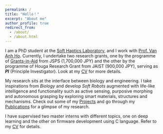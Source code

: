 ```yaml
---
permalink: /
title: "Hello！"
excerpt: "About me"
author_profile: true
redirect_from:
  - /about/
  - /about.html
---
```


I am a PhD student at the [Soft Haptics Laboratory](http://www.jaist.ac.jp/ms/labs/vanho/index-e.html), and I work with [Prof. Van Anh Ho](https://fp.jaist.ac.jp/public/Default2.aspx?id=669&l=1). Currently, I undertake two research grants, one by the programme of [Grants-in-Aid](https://www.jsps.go.jp/english/e-grants/index.html) from JSPS (1,700,000 JPY) and the other by the programme of Houga Research Grant from JAIST (900,000 JPY), serving as ***PI*** (Principle Investigator). Look at my [CV](https://qiukaiqi.github.io/cv/) for more details.

My research sits at the interface between biology and engineering. I take inspirations from *Biology* and develop *Soft Robots* augmented with life-like intelligence and functionality such as active sensing, purposive morphing and autonomous grasping by exploring smart materials, structures and mechanisms. Check out some of my [Projects](https://qiukaiqi.github.io/portfolio/) and go through my [Publications](https://qiukaiqi.github.io/publications/) for a glimpse of my research.

I have supervised two master interns with different topics, one on deep learning and the other on firmware development using C language. Refer to my [CV](https://qiukaiqi.github.io/cv/) for details.
